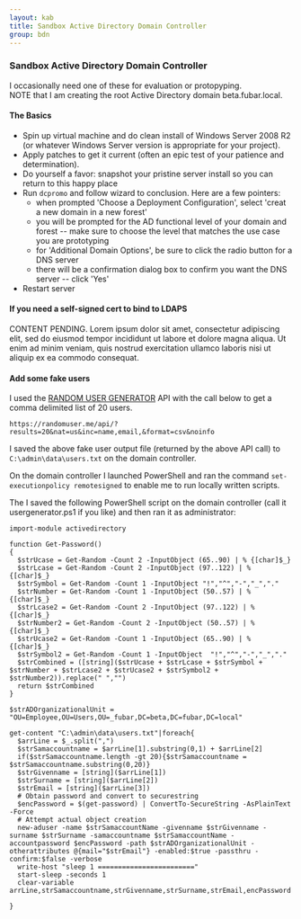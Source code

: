 ```yaml
---
layout: kab
title: Sandbox Active Directory Domain Controller
group: bdn
---
```


### Sandbox Active Directory Domain Controller

I occasionally need one of these for evaluation or protopyping.  
NOTE that I am creating the root Active Directory domain beta.fubar.local.

#### The Basics

- Spin up virtual machine and do clean install of Windows Server 2008 R2 (or whatever Windows Server version is appropriate for your project).
- Apply patches to get it current (often an epic test of your patience and determination).
- Do yourself a favor: snapshot your pristine server install so you can return to this happy place
- Run `dcpromo` and follow wizard to conclusion. Here are a few pointers:
    - when prompted 'Choose a Deployment Configuration', select 'creat a new domain in a new forest'
    - you will be prompted for the AD functional level of your domain and forest -- make sure to choose the level that matches the use case you are prototyping
    - for 'Additional Domain Options', be sure to click the radio button for a DNS server
    - there will be a confirmation dialog box to confirm you want the DNS server -- click 'Yes'
- Restart server

#### If you need a self-signed cert to bind to LDAPS

CONTENT PENDING. Lorem ipsum dolor sit amet, consectetur adipiscing elit, sed do eiusmod tempor incididunt ut labore et dolore magna aliqua. Ut enim ad minim veniam, quis nostrud exercitation ullamco laboris nisi ut aliquip ex ea commodo consequat.

#### Add some fake users

I used the [RANDOM USER GENERATOR](https://randomuser.me/) API with the call below to get a comma delimited list of 20 users. 
```
https://randomuser.me/api/?results=20&nat=us&inc=name,email,&format=csv&noinfo
```
I saved the above fake user output file (returned by the above API call) to `C:\admin\data\users.txt` on the domain controller.

On the domain controller I launched PowerShell and ran the command `set-executionpolicy remotesigned` to enable me to run locally written scripts.

The I saved the following PowerShell script on the domain controller (call it usergenerator.ps1 if you like) and then ran it as administrator:
```
import-module activedirectory

function Get-Password()
{
  $strUcase = Get-Random -Count 2 -InputObject (65..90) | % {[char]$_}
  $strLcase = Get-Random -Count 2 -InputObject (97..122) | % {[char]$_}
  $strSymbol = Get-Random -Count 1 -InputObject "!","^","-","_","."
  $strNumber = Get-Random -Count 1 -InputObject (50..57) | % {[char]$_}
  $strLcase2 = Get-Random -Count 2 -InputObject (97..122) | % {[char]$_}
  $strNumber2 = Get-Random -Count 2 -InputObject (50..57) | % {[char]$_}
  $strUcase2 = Get-Random -Count 1 -InputObject (65..90) | % {[char]$_}
  $strSymbol2 = Get-Random -Count 1 -InputObject  "!","^","-","_","."
  $strCombined = ([string]($strUcase + $strLcase + $strSymbol + $strNumber + $strLcase2 + $strUcase2 + $strSymbol2 + $strNumber2)).replace(" ","")
  return $strCombined
}

$strADOrganizationalUnit = "OU=Employee,OU=Users,OU=_fubar,DC=beta,DC=fubar,DC=local"

get-content "C:\admin\data\users.txt"|foreach{
  $arrLine = $_.split(",")
  $strSamaccountname = $arrLine[1].substring(0,1) + $arrLine[2]
  if($strSamaccountname.length -gt 20){$strSamaccountname = $strSamaccountname.substring(0,20)}
  $strGivenname = [string]($arrLine[1])
  $strSurname = [string]($arrLine[2])
  $strEmail = [string]($arrLine[3])
  # Obtain password and convert to securestring
  $encPassword = $(get-password) | ConvertTo-SecureString -AsPlainText -Force
  # Attempt actual object creation
  new-aduser -name $strSamaccountName -givenname $strGivenname -surname $strSurname -samaccountname $strSamaccountName -accountpassword $encPassword -path $strADOrganizationalUnit -otherattributes @{mail="$strEmail"} -enabled:$true -passthru -confirm:$false -verbose
  write-host "sleep 1 ========================"
  start-sleep -seconds 1
  clear-variable arrLine,strSamaccountname,strGivenname,strSurname,strEmail,encPassword

}
```

<br/>
<br/>
